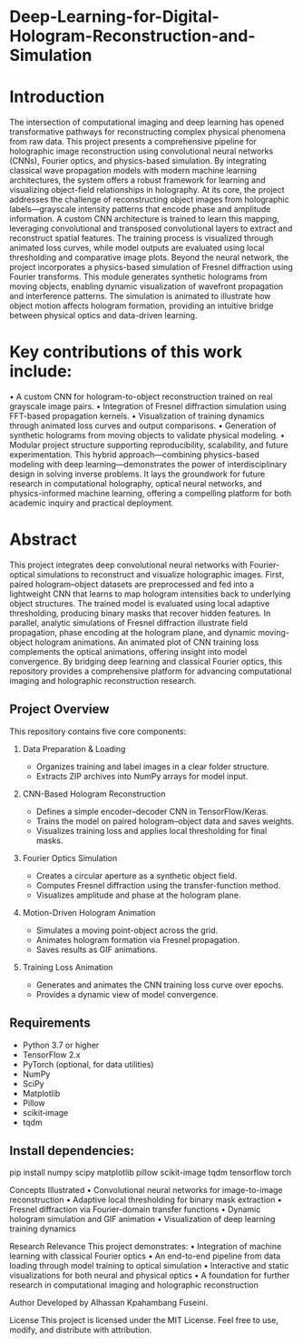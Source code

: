 # Deep-Learning-for-Digital-Hologram-Reconstruction-and-Simulation
#  Introduction
The intersection of computational imaging and deep learning has opened transformative pathways for reconstructing complex physical phenomena from raw data. This project presents a comprehensive pipeline for holographic image reconstruction using convolutional neural networks (CNNs), Fourier optics, and physics-based simulation. By integrating classical wave propagation models with modern machine learning architectures, the system offers a robust framework for learning and visualizing object-field relationships in holography.
At its core, the project addresses the challenge of reconstructing object images from holographic labels—grayscale intensity patterns that encode phase and amplitude information. A custom CNN architecture is trained to learn this mapping, leveraging convolutional and transposed convolutional layers to extract and reconstruct spatial features. The training process is visualized through animated loss curves, while model outputs are evaluated using local thresholding and comparative image plots.
Beyond the neural network, the project incorporates a physics-based simulation of Fresnel diffraction using Fourier transforms. This module generates synthetic holograms from moving objects, enabling dynamic visualization of wavefront propagation and interference patterns. The simulation is animated to illustrate how object motion affects hologram formation, providing an intuitive bridge between physical optics and data-driven learning.
# Key contributions of this work include:
• 	A custom CNN for hologram-to-object reconstruction trained on real grayscale image pairs.
• 	Integration of Fresnel diffraction simulation using FFT-based propagation kernels.
• 	Visualization of training dynamics through animated loss curves and output comparisons.
• 	Generation of synthetic holograms from moving objects to validate physical modeling.
• 	Modular project structure supporting reproducibility, scalability, and future experimentation.
This hybrid approach—combining physics-based modeling with deep learning—demonstrates the power of interdisciplinary design in solving inverse problems. It lays the groundwork for future research in computational holography, optical neural networks, and physics-informed machine learning, offering a compelling platform for both academic inquiry and practical deployment.

# Abstract
This project integrates deep convolutional neural networks with Fourier-optical simulations to reconstruct and visualize holographic images. First, paired hologram–object datasets are preprocessed and fed into a lightweight CNN that learns to map hologram intensities back to underlying object structures. The trained model is evaluated using local adaptive thresholding, producing binary masks that recover hidden features. In parallel, analytic simulations of Fresnel diffraction illustrate field propagation, phase encoding at the hologram plane, and dynamic moving-object hologram animations. An animated plot of CNN training loss complements the optical animations, offering insight into model convergence. By bridging deep learning and classical Fourier optics, this repository provides a comprehensive platform for advancing computational imaging and holographic reconstruction research.


## Project Overview

This repository contains five core components:

1. Data Preparation & Loading  
   - Organizes training and label images in a clear folder structure.  
   - Extracts ZIP archives into NumPy arrays for model input.

2. CNN-Based Hologram Reconstruction  
   - Defines a simple encoder–decoder CNN in TensorFlow/Keras.  
   - Trains the model on paired hologram–object data and saves weights.  
   - Visualizes training loss and applies local thresholding for final masks.

3. Fourier Optics Simulation  
   - Creates a circular aperture as a synthetic object field.  
   - Computes Fresnel diffraction using the transfer-function method.  
   - Visualizes amplitude and phase at the hologram plane.

4. Motion-Driven Hologram Animation  
   - Simulates a moving point-object across the grid.  
   - Animates hologram formation via Fresnel propagation.  
   - Saves results as GIF animations.

5. Training Loss Animation  
   - Generates and animates the CNN training loss curve over epochs.  
   - Provides a dynamic view of model convergence.

## Requirements

- Python 3.7 or higher  
- TensorFlow 2.x  
- PyTorch (optional, for data utilities)  
- NumPy  
- SciPy  
- Matplotlib  
- Pillow  
- scikit‐image  
- tqdm  

## Install dependencies:

pip install numpy scipy matplotlib pillow scikit-image tqdm tensorflow torch

Concepts Illustrated
• 	Convolutional neural networks for image-to-image reconstruction
• 	Adaptive local thresholding for binary mask extraction
• 	Fresnel diffraction via Fourier-domain transfer functions
• 	Dynamic hologram simulation and GIF animation
• 	Visualization of deep learning training dynamics

Research Relevance
This project demonstrates:
• 	Integration of machine learning with classical Fourier optics
• 	An end-to-end pipeline from data loading through model training to optical simulation
• 	Interactive and static visualizations for both neural and physical optics
• 	A foundation for further research in computational imaging and holographic reconstruction

Author
Developed by Alhassan Kpahambang Fuseini.

License
This project is licensed under the MIT License. Feel free to use, modify, and distribute with attribution.
